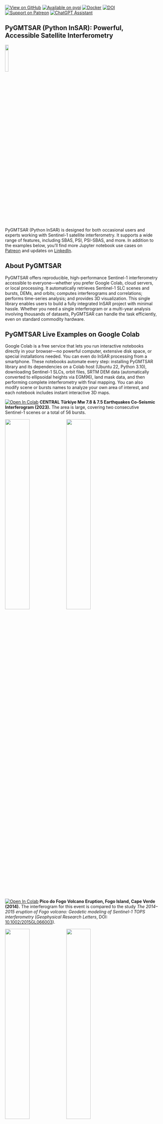 [![View on GitHub](https://img.shields.io/badge/GitHub-View%20on%20GitHub-blue)](https://github.com/AlexeyPechnikov/pygmtsar)
[![Available on pypi](https://img.shields.io/pypi/v/pygmtsar.svg)](https://pypi.python.org/pypi/pygmtsar/)
[![Docker](https://badgen.net/badge/icon/docker?icon=docker&label)](https://hub.docker.com/r/pechnikov/pygmtsar)
[![DOI](https://zenodo.org/badge/398018212.svg)](https://zenodo.org/badge/latestdoi/398018212)
[![Support on Patreon](https://img.shields.io/badge/Patreon-Support-orange.svg)](https://www.patreon.com/pechnikov)
[![ChatGPT Assistant](https://img.shields.io/badge/ChatGPT-Assistant-green?logo=openai)](https://insar.dev/ai)

## PyGMTSAR (Python InSAR): Powerful, Accessible Satellite Interferometry

<img src="assets/logo.jpg" width="15%" />

PyGMTSAR (Python InSAR) is designed for both occasional users and experts working with Sentinel-1 satellite interferometry. It supports a wide range of features, including SBAS, PSI, PSI-SBAS, and more. In addition to the examples below, you’ll find more Jupyter notebook use cases on [Patreon](https://www.patreon.com/pechnikov) and updates on [LinkedIn](https://www.linkedin.com/in/alexey-pechnikov/).

## About PyGMTSAR

PyGMTSAR offers reproducible, high-performance Sentinel-1 interferometry accessible to everyone—whether you prefer Google Colab, cloud servers, or local processing. It automatically retrieves Sentinel-1 SLC scenes and bursts, DEMs, and orbits; computes interferograms and correlations; performs time-series analysis; and provides 3D visualization. This single library enables users to build a fully integrated InSAR project with minimal hassle. Whether you need a single interferogram or a multi-year analysis involving thousands of datasets, PyGMTSAR can handle the task efficiently, even on standard commodity hardware.

## PyGMTSAR Live Examples on Google Colab

Google Colab is a free service that lets you run interactive notebooks directly in your browser—no powerful computer, extensive disk space, or special installations needed. You can even do InSAR processing from a smartphone. These notebooks automate every step: installing PyGMTSAR library and its dependencies on a Colab host (Ubuntu 22, Python 3.10), downloading Sentinel-1 SLCs, orbit files, SRTM DEM data (automatically converted to ellipsoidal heights via EGM96), land mask data, and then performing complete interferometry with final mapping. You can also modify scene  or bursts names to analyze your own area of interest, and each notebook includes instant interactive 3D maps.

[![Open In Colab](https://colab.research.google.com/assets/colab-badge.svg)](https://colab.research.google.com/drive/1TARVTB7z8goZyEVDRWyTAKJpyuqZxzW2?usp=sharing) **CENTRAL Türkiye Mw 7.8 & 7.5 Earthquakes Co-Seismic Interferogram (2023).** The area is large, covering two consecutive Sentinel-1 scenes or a total of 56 bursts.

<img src="assets/turkie_2023a.jpg" width="40%" /><img src="assets/turkie_2023b.jpg" width="40%" />

[![Open In Colab](https://colab.research.google.com/assets/colab-badge.svg)](https://colab.research.google.com/drive/1dDFG8BoF4WfB6tOF5sAi5mjdBKRbhxHo?usp=sharing) **Pico do Fogo Volcano Eruption, Fogo Island, Cape Verde (2014).** The interferogram for this event is compared to the study *The 2014–2015 eruption of Fogo volcano: Geodetic modeling of Sentinel-1 TOPS interferometry* (*Geophysical Research Letters*, DOI: [10.1002/2015GL066003](https://doi.org/10.1002/2015GL066003)).

<img src="assets/pico_2014a.jpg" width="40%" /><img src="assets/pico_2014b.jpg" width="40%" />

[![Open In Colab](https://colab.research.google.com/assets/colab-badge.svg)](https://colab.research.google.com/drive/1d9RcqBmWIKQDEwJYo8Dh6M4tMjJtvseC?usp=sharing) **La Cumbre Volcano Eruption Interferogram (2020).** The results compare with the report from Instituto Geofísico, Escuela Politécnica Nacional (IG-EPN) (InSAR software unspecified).

<img src="assets/la_cumbre_2020a.jpg" width="40%" /><img src="assets/la_cumbre_2020b.jpg" width="40%" />

[![Open In Colab](https://colab.research.google.com/assets/colab-badge.svg)](https://colab.research.google.com/drive/1shNGvUlUiXeyV7IcTmDbWaEM6XrB0014?usp=sharing) **Iran–Iraq Earthquake Co-Seismic Interferogram (2017).** The event has been well investigated, and the results compared to outputs from GMTSAR, SNAP, and GAMMA software.

<img src="assets/iran_iraq_2017a.jpg" width="40%" /><img src="assets/iran_iraq_2017b.jpg" width="40%" />

[![Open In Colab](https://colab.research.google.com/assets/colab-badge.svg)](https://colab.research.google.com/drive/1h4XxJZwFfm7EC8NUzl34cCkOVUG2uJr4?usp=sharing) **Imperial Valley SBAS Analysis (2015).**  This example is provided in the [GMTSAR project](https://topex.ucsd.edu/gmtsar/downloads/) in the archive file [S1A_Stack_CPGF_T173.tar.gz](http://topex.ucsd.edu/gmtsar/tar/S1A_Stack_CPGF_T173.tar.gz), titled 'Sentinel-1 TOPS Time Series'.

The resulting InSAR velocity map is available as a self-contained web page at: [Imperial_Valley_2015.html](https://insar.dev/ui/Imperial_Valley_2015.html)

<img src="assets/imperial_valley_2015a.jpg" width="40%" /> <img src="assets/imperial_valley_2015b.jpg" width="40%" />

[![Open In Colab](https://colab.research.google.com/assets/colab-badge.svg)](https://colab.research.google.com/drive/1aqAr9KWKzGx9XpVie1M000C3vUxzNDxu?usp=sharing) **Flooding [Correlation] Map: Kalkarindji, NT Australia (2024).** Correlation loss serves to identify flooded areas.

<img src="assets/kalkarindji_2024.jpg" width="80%" />

[![Open In Colab](https://colab.research.google.com/assets/colab-badge.svg)](https://colab.research.google.com/drive/1ipiQGbvUF8duzjZER8v-_R48DSpSmgvQ?usp=sharing) **PyGMTSAR SBAS & PSI: Golden Valley, CA (2021).** This example demonstrates the case study 'Antelope Valley Freeway in Santa Clarita, CA,' as detailed in [SAR Technical Series Part 4 | Sentinel-1 global velocity layer: Using global InSAR at scale](https://blog.descarteslabs.com/using-global-insar-at-scale) and [Sentinel-1 Technical Series Part 5 | Targeted Analysis](https://blog.descarteslabs.com/sentinel-1-targeted-analysis) with a significant subsidence rate 'exceeding 5cm/year in places'.

<img src="assets/golden_valley_2021.jpg" width="80%" />

[![Open In Colab](https://colab.research.google.com/assets/colab-badge.svg)](https://colab.research.google.com/drive/1O3aZtZsTrQIldvCqlVRel13wJRLhmTJt?usp=sharing) **PyGMTSAR SBAS & PSI: Lake Sarez Landslides, Tajikistan (2017).** The example reproduces the findings shared in the following paper: [Integration of satellite SAR and optical acquisitions for the characterization of the Lake Sarez landslides in Tajikistan](https://www.google.com/url?q=https%3A%2F%2Fwww.researchgate.net%2Fpublication%2F378176884_Integration_of_satellite_SAR_and_optical_acquisitions_for_the_characterization_of_the_Lake_Sarez_landslides_in_Tajikistan).

<img src="assets/lake_sarez_2017.jpg" width="80%" />

[![Open In Colab](https://colab.research.google.com/assets/colab-badge.svg)](https://colab.research.google.com/drive/19PLuebOZ4gaYX5ym1H7SwUbJKfl23qPr?usp=sharing) **PyGMTSAR Elevation Map: Erzincan, Türkiye (2019).** This example reproduces 29-page ESA document [DEM generation with Sentinel-1 IW](https://step.esa.int/docs/tutorials/S1TBX%20DEM%20generation%20with%20Sentinel-1%20IW%20Tutorial.pdf).

<img src="assets/erzincan_2019.jpg" width="80%" />

## More PyGMTSAR Live Examples on Google Colab

[![Open In Colab](https://colab.research.google.com/assets/colab-badge.svg)](https://colab.research.google.com/drive/1yuuA1ES2ly4QG3hyPg8YYT0nnpGDiQDw?usp=sharing) **Mexico City Interferogram (2016).** This example replicates the 29-page ESA manual [TRAINING KIT – HAZA03. LAND SUBSIDENCE WITH SENTINEL-1 using SNAP](https://eo4society.esa.int/wp-content/uploads/2022/01/HAZA03_Land-Subsidence_Mexico-city.pdf).

## PyGMTSAR Live Examples on Google Colab Pro

I share additional InSAR projects on Google Colab Pro through my [Patreon page](https://www.patreon.com/pechnikov). These are ideal for InSAR learners, researchers, and industry professionals tackling challenging projects with large areas, big stacks of interferograms, low-coherence regions, or significant atmospheric delays. You can run these privately shared notebooks online with Colab Pro or locally/on remote servers.

## Projects and Publications Using PyGMTSAR

See the [Projects and Publications](/pubs/README.md) page for real-world projects and academic research applying PyGMTSAR. This is not an exhaustive list—contact me if you’d like your project or publication included.

## Resources

**PyGMTSAR projects and e-books**
Available on [Patreon](https://www.patreon.com/c/pechnikov/shop). Preview versions can be found in this GitHub repo:

- [PyGMTSAR Introduction Preview](https://github.com/AlexeyPechnikov/pygmtsar/blob/pygmtsar2/book/PyGMTSAR_preview.pdf)  
- [PyGMTSAR Gaussian Filtering Preview](https://github.com/AlexeyPechnikov/pygmtsar/blob/pygmtsar2/book/Gaussian_preview.pdf)

<img src="assets/listing.jpg" width="40%" />

**Video Lessons and Notebooks**
Find PyGMTSAR (Python InSAR) video lessons and educational notebooks on [Patreon](https://www.patreon.com/collection/12458) and [YouTube](https://www.youtube.com/channel/UCSEeXKAn9f_bDiTjT6l87Lg).

**PyGMTSAR AI Assistant**
The [PyGMTSAR AI Assistant](https://insar.dev/ai), powered by OpenAI ChatGPT, can explain InSAR theory, guide you through examples, help build an InSAR processing pipeline, and troubleshoot.

<img width="40%" alt="PyGMTSAR AI Assistant" src="assets/ai.jpg" />

**PyGMTSAR on DockerHub**
Run InSAR processing on macOS, Linux, or Windows via [Docker images](https://hub.docker.com/r/pechnikov/pygmtsar).

**PyGMTSAR on PyPI**
Install the library from [PyPI](https://pypi.python.org/pypi/pygmtsar).

**PyGMTSAR Previous Versions**
2023 releases are still on GitHub, PyPI, DockerHub, and Google Colab. Compare PyGMTSAR InSAR with other software by checking out the [PyGMTSAR 2023 Repository](https://github.com/AlexeyPechnikov/pygmtsar/tree/pygmtsar).

© Alexey Pechnikov, 2025